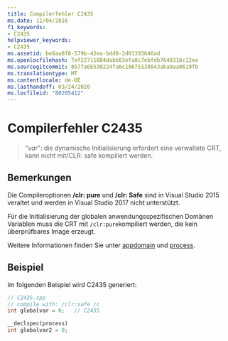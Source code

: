 ```yaml
---
title: Compilerfehler C2435
ms.date: 11/04/2016
f1_keywords:
- C2435
helpviewer_keywords:
- C2435
ms.assetid: be6aa8f8-579b-42ea-bdd8-2d01393646ad
ms.openlocfilehash: 7ef22711884dabb83efa8c7ebfdb7648316c12ee
ms.sourcegitcommit: 857fa6b530224fa6c18675138043aba9aa0619fb
ms.translationtype: MT
ms.contentlocale: de-DE
ms.lasthandoff: 03/24/2020
ms.locfileid: "80205412"
---
```

# <a name="compiler-error-c2435"></a>Compilerfehler C2435

> "*var*": die dynamische Initialisierung erfordert eine verwaltete CRT, kann nicht mit/CLR: safe kompiliert werden.

## <a name="remarks"></a>Bemerkungen

Die Compileroptionen **/clr: pure** und **/clr: Safe** sind in Visual Studio 2015 veraltet und werden in Visual Studio 2017 nicht unterstützt.

Für die Initialisierung der globalen anwendungsspezifischen Domänen Variablen muss die CRT mit `/clr:pure`kompiliert werden, die kein überprüfbares Image erzeugt.

Weitere Informationen finden Sie unter [appdomain](../../cpp/appdomain.md) und [process](../../cpp/process.md).

## <a name="example"></a>Beispiel

Im folgenden Beispiel wird C2435 generiert:

```cpp
// C2435.cpp
// compile with: /clr:safe /c
int globalvar = 0;   // C2435

__declspec(process)
int globalvar2 = 0;
```
